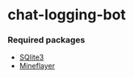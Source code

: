 # chat-logging-bot

### Required packages
 * [SQlite3](https://www.npmjs.com/package/sqlite3)
 * [Mineflayer](https://www.npmjs.com/package/mineflayer)
